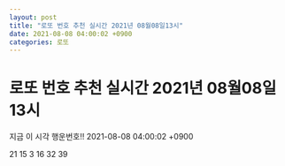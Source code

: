 ```yaml
---
layout: post
title: "로또 번호 추천 실시간 2021년 08월08일13시"
date: 2021-08-08 04:00:02 +0900
categories: 로또
---
```


# 로또 번호 추천 실시간 2021년 08월08일13시

지금 이 시각 행운번호!! 2021-08-08 04:00:02 +0900

 21  15  3  16  32  39 

